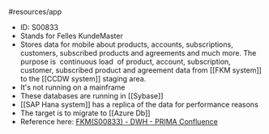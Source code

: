 #resources/app  

* ID: S00833
* Stands for Felles KundeMaster
* Stores data for mobile about products, accounts, subscriptions, customers, subscribed products and agreements and much more. The purpose is  continuous load  of product, account, subscription, customer, subscribed product and agreement data from [[FKM system]] to the [[CCDW system]] staging area.
* It's not running on a mainframe
* These databases are running in [[Sybase]]
* [[SAP Hana system]] has a replica of the data for performance reasons
* The target is to migrate to [[Azure Db]]
* Reference here: [FKM(S00833) - DWH - PRIMA Confluence](https://prima.corp.telenor.no/confluence/pages/viewpage.action?pageId=51091721)